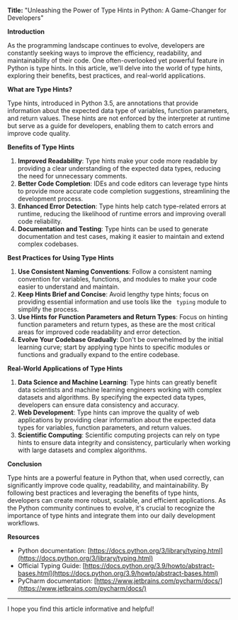 **Title:** "Unleashing the Power of Type Hints in Python: A Game-Changer for Developers"

**Introduction**

As the programming landscape continues to evolve, developers are constantly seeking ways to improve the efficiency, readability, and maintainability of their code. One often-overlooked yet powerful feature in Python is type hints. In this article, we'll delve into the world of type hints, exploring their benefits, best practices, and real-world applications.

**What are Type Hints?**

Type hints, introduced in Python 3.5, are annotations that provide information about the expected data type of variables, function parameters, and return values. These hints are not enforced by the interpreter at runtime but serve as a guide for developers, enabling them to catch errors and improve code quality.

**Benefits of Type Hints**

1. **Improved Readability**: Type hints make your code more readable by providing a clear understanding of the expected data types, reducing the need for unnecessary comments.
2. **Better Code Completion**: IDEs and code editors can leverage type hints to provide more accurate code completion suggestions, streamlining the development process.
3. **Enhanced Error Detection**: Type hints help catch type-related errors at runtime, reducing the likelihood of runtime errors and improving overall code reliability.
4. **Documentation and Testing**: Type hints can be used to generate documentation and test cases, making it easier to maintain and extend complex codebases.

**Best Practices for Using Type Hints**

1. **Use Consistent Naming Conventions**: Follow a consistent naming convention for variables, functions, and modules to make your code easier to understand and maintain.
2. **Keep Hints Brief and Concise**: Avoid lengthy type hints; focus on providing essential information and use tools like the ` typing` module to simplify the process.
3. **Use Hints for Function Parameters and Return Types**: Focus on hinting function parameters and return types, as these are the most critical areas for improved code readability and error detection.
4. **Evolve Your Codebase Gradually**: Don't be overwhelmed by the initial learning curve; start by applying type hints to specific modules or functions and gradually expand to the entire codebase.

**Real-World Applications of Type Hints**

1. **Data Science and Machine Learning**: Type hints can greatly benefit data scientists and machine learning engineers working with complex datasets and algorithms. By specifying the expected data types, developers can ensure data consistency and accuracy.
2. **Web Development**: Type hints can improve the quality of web applications by providing clear information about the expected data types for variables, function parameters, and return values.
3. **Scientific Computing**: Scientific computing projects can rely on type hints to ensure data integrity and consistency, particularly when working with large datasets and complex algorithms.

**Conclusion**

Type hints are a powerful feature in Python that, when used correctly, can significantly improve code quality, readability, and maintainability. By following best practices and leveraging the benefits of type hints, developers can create more robust, scalable, and efficient applications. As the Python community continues to evolve, it's crucial to recognize the importance of type hints and integrate them into our daily development workflows.

**Resources**

* Python documentation: [https://docs.python.org/3/library/typing.html](https://docs.python.org/3/library/typing.html)
* Official Typing Guide: [https://docs.python.org/3.9/howto/abstract-bases.html](https://docs.python.org/3.9/howto/abstract-bases.html)
* PyCharm documentation: [https://www.jetbrains.com/pycharm/docs/](https://www.jetbrains.com/pycharm/docs/)

---

I hope you find this article informative and helpful!